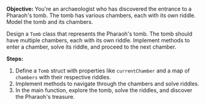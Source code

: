 **Objective:**
You're an archaeologist who has discovered the entrance to a Pharaoh's tomb. The tomb has various chambers, each with its own riddle. Model the tomb and its chambers.

Design a `Tomb` class that represents the Pharaoh's tomb. The tomb should have multiple chambers, each with its own riddle. Implement methods to enter a chamber, solve its riddle, and proceed to the next chamber.

**Steps:**
1. Define a `Tomb` struct with properties like `currentChamber` and a map of `chambers` with their respective riddles.
2. Implement methods to navigate through the chambers and solve riddles.
3. In the main function, explore the tomb, solve the riddles, and discover the Pharaoh's treasure.
